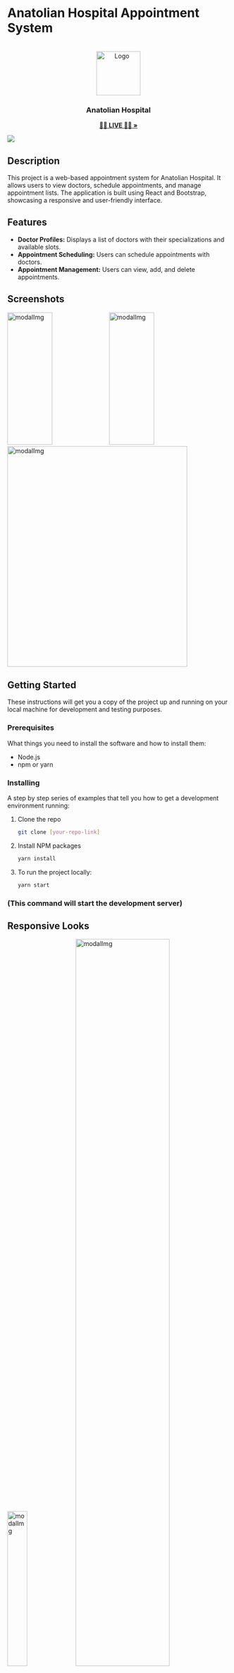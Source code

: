 # Anatolian Hospital Appointment System

<br />
<div align="center" id="readme-top">
  <a href="#">
    <img src="https://github.com/samedfft2634/nba-legends/assets/100915606/9d56ac33-d254-4e92-98b9-c4b785a54f06" alt="Logo" width="100" height="100">
  </a>

  <h3 align="center">Anatolian Hospital</h3>
  <p align="center">
    <a href="https://main--visionary-parfait-789f06.netlify.app/"><strong> 👩‍⚕️ LIVE 👨‍⚕️ »</strong></a>
    <br />
  </p>
</div>

<img src="https://github.com/samedfft2634/Appointment_App/assets/100915606/1ca8ce45-4cd8-4ac5-a2f3-7bfdf27e9e33" >

## Description

This project is a web-based appointment system for Anatolian Hospital. It allows users to view doctors, schedule appointments, and manage appointment lists. The application is built using React and Bootstrap, showcasing a responsive and user-friendly interface.

## Features

-   **Doctor Profiles:** Displays a list of doctors with their specializations and available slots.
-   **Appointment Scheduling:** Users can schedule appointments with doctors.
-   **Appointment Management:** Users can view, add, and delete appointments.

## Screenshots
<img src="https://github.com/samedfft2634/Appointment_App/assets/100915606/292e368e-4808-4155-9f8a-914525b1c6aa" alt="modalImg" width="45%" height="300px">
<img src="https://github.com/samedfft2634/Appointment_App/assets/100915606/0308d6e5-5f35-4777-b9a7-06bdfecc45b2" alt="modalImg" width="45%" height="300px">
<img src="https://github.com/samedfft2634/Appointment_App/assets/100915606/7e70411d-8db2-4de4-8cd4-ee8860a60cda" alt="modalImg" width="90%" height="500px">


## Getting Started

These instructions will get you a copy of the project up and running on your local machine for development and testing purposes.

### Prerequisites

What things you need to install the software and how to install them:

-   Node.js
-   npm or yarn

### Installing

A step by step series of examples that tell you how to get a development environment running:

1. Clone the repo
    ```sh
    git clone [your-repo-link]
    ```
2. Install NPM packages
    ```sh
    yarn install
    ```
3. To run the project locally:
    ```sh
    yarn start
    ```

### (This command will start the development server)

## Responsive Looks

<img src="https://github.com/samedfft2634/Appointment_App/assets/100915606/9e08f17b-3860-4af3-ba8c-deed3aaadcdc" alt="modalImg" width="30%">
<img src="https://github.com/samedfft2634/Appointment_App/assets/100915606/0b18413b-8bf9-4a72-93cf-d45dafc2a229" alt="modalImg" width="65%" >

## Contact

Samed Fent: samedfft@gmail.com <br>
Project Link: https://main--visionary-parfait-789f06.netlify.app/ <br><br>
 [To see my other projects 🗂](https://github.com/samedfft2634?tab=repositories) <br><br>
 <a href="readme-top" >⏫ Go Top ⏫</a>
